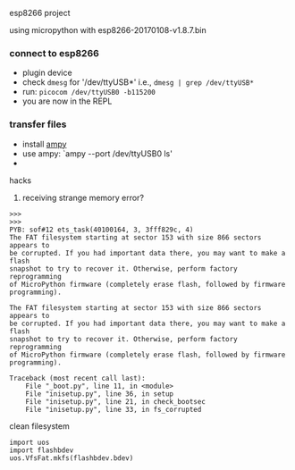 esp8266 project

using micropython with esp8266-20170108-v1.8.7.bin


### connect to esp8266

-   plugin device
-   check `dmesg` for '/dev/ttyUSB*' i.e., `dmesg | grep /dev/ttyUSB*`
-   run:  `picocom /dev/ttyUSB0 -b115200`
-   you are now in the REPL

### transfer files 

- install [ampy](https://learn.adafruit.com/micropython-basics-load-files-and-run-code/install-ampy)
- use ampy: `ampy --port /dev/ttyUSB0 ls'
- 


hacks
1. receiving strange memory error?
```
>>> 
>>> 
PYB: sof#12 ets_task(40100164, 3, 3fff829c, 4)
The FAT filesystem starting at sector 153 with size 866 sectors appears to
be corrupted. If you had important data there, you may want to make a flash
snapshot to try to recover it. Otherwise, perform factory reprogramming
of MicroPython firmware (completely erase flash, followed by firmware
programming).

The FAT filesystem starting at sector 153 with size 866 sectors appears to
be corrupted. If you had important data there, you may want to make a flash
snapshot to try to recover it. Otherwise, perform factory reprogramming
of MicroPython firmware (completely erase flash, followed by firmware
programming).

Traceback (most recent call last):
    File "_boot.py", line 11, in <module>
    File "inisetup.py", line 36, in setup
    File "inisetup.py", line 21, in check_bootsec
    File "inisetup.py", line 33, in fs_corrupted

```


clean filesystem
```
import uos
import flashbdev
uos.VfsFat.mkfs(flashbdev.bdev)
```
